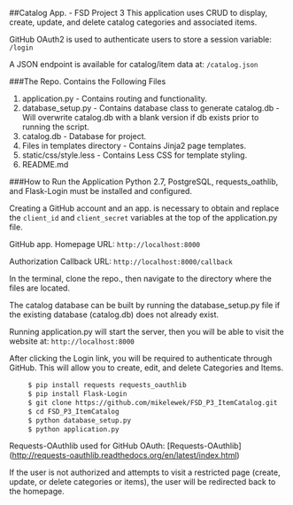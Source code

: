 ##Catalog App. - FSD Project 3
This application uses CRUD to display, create, update, and delete catalog categories and associated items.

GitHub OAuth2 is used to authenticate users to store a session variable: <code>/login</code>

A JSON endpoint is available for catalog/item data at: <code>/catalog.json</code>

###The Repo. Contains the Following Files
 1. application.py - Contains routing and functionality.
 2. database_setup.py - Contains database class to generate catalog.db - Will overwrite catalog.db with a blank version if db exists prior to running the script.
 3. catalog.db - Database for project.
 4. Files in templates directory - Contains Jinja2 page templates.
 5. static/css/style.less - Contains Less CSS for template styling.
 6. README.md

###How to Run the Application
Python 2.7, PostgreSQL, requests_oathlib, and Flask-Login must be installed and configured.

Creating a GitHub account and an app. is necessary to obtain and replace the <code>client_id</code> and <code>client_secret</code> variables at the top of the application.py file.

GitHub app. Homepage URL: <code>http://localhost:8000</code> 

Authorization Callback URL: <code>http://localhost:8000/callback</code>

In the terminal, clone the repo., then navigate to the directory where the files are located.

The catalog database can be built by running the database_setup.py file if the existing database (catalog.db) does not already exist.

Running application.py will start the server, then you will be able to visit the website at:
<code>http://localhost:8000</code>

After clicking the Login link, you will be required to authenticate through GitHub. This will allow you to create, edit, and delete Categories and Items.
<pre>
    <code>$ pip install requests requests_oauthlib</code>
    <code>$ pip install Flask-Login</code>
	<code>$ git clone https://github.com/mikelewek/FSD_P3_ItemCatalog.git</code>
	<code>$ cd FSD_P3_ItemCatalog</code>
	<code>$ python database_setup.py</code>
	<code>$ python application.py</code>
</pre>


Requests-OAuthlib used for GitHub OAuth: [Requests-OAuthlib] (http://requests-oauthlib.readthedocs.org/en/latest/index.html)

If the user is not authorized and attempts to visit a restricted page (create, update, or delete categories or items), the user will be redirected back to the homepage.